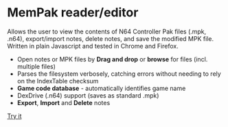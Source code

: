 # MemPak reader/editor
Allows the user to view the contents of N64 Controller Pak files (.mpk, .n64), export/import notes, delete notes, and save the modified MPK file. Written in plain Javascript and tested in Chrome and Firefox.

* Open notes or MPK files by **Drag and drop** or **browse** for files (incl. multiple files)
* Parses the filesystem verbosely, catching errors without needing to rely on the IndexTable checksum
* **Game code database** - automatically identifies game name
* DexDrive (.n64) support (saves as standard .mpk)
* **Export**, **Import** and **Delete** notes

[Try it](http://rawgit.com/bryc/mempak/master/index.html)
